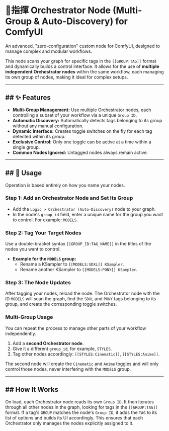 
# 🧑‍指揮 Orchestrator Node (Multi-Group & Auto-Discovery) for ComfyUI

An advanced, "zero-configuration" custom node for ComfyUI, designed to manage complex and modular workflows.

This node scans your graph for specific tags in the `[[GROUP:TAG]]` format and dynamically builds a control interface. It allows for the use of **multiple independent Orchestrator nodes** within the same workflow, each managing its own group of nodes, making it ideal for complex setups.

-----

## \#\# ✨ Features

  * **Multi-Group Management:** Use multiple Orchestrator nodes, each controlling a subset of your workflow via a unique `Group ID`.
  * **Automatic Discovery:** Automatically detects tags belonging to its group without any manual configuration.
  * **Dynamic Interface:** Creates toggle switches on the fly for each tag detected within its group.
  * **Exclusive Control:** Only one toggle can be active at a time within a single group.
  * **Common Nodes Ignored:** Untagged nodes always remain active.

-----

## \#\# 🚀 Usage

Operation is based entirely on how you name your nodes.

### Step 1: Add an Orchestrator Node and Set Its Group

  * Add the `Logic > Orchestrator (Auto-Discovery)` node to your graph.
  * In the node's `group_id` field, enter a unique name for the group you want to control. For example: `MODELS`.

### Step 2: Tag Your Target Nodes

Use a double-bracket syntax `[[GROUP_ID:TAG_NAME]]` in the titles of the nodes you want to control.

  * **Example for the `MODELS` group:**
      * Rename a KSampler to `[[MODELS:SDXL]] KSampler`.
      * Rename another KSampler to `[[MODELS:PONY]] KSampler`.

### Step 3: The Node Updates

After tagging your nodes, reload the node. The Orchestrator node with the ID `MODELS` will scan the graph, find the `SDXL` and `PONY` tags belonging to its group, and create the corresponding toggle switches.

### Multi-Group Usage

You can repeat the process to manage other parts of your workflow independently.

1.  Add a **second Orchestrator node**.
2.  Give it a different `group_id`, for example, `STYLES`.
3.  Tag other nodes accordingly: `[[STYLES:Cinematic]]`, `[[STYLES:Anime]]`.

The second node will create the `Cinematic` and `Anime` toggles and will only control those nodes, never interfering with the `MODELS` group.

-----

## \#\# How It Works

On load, each Orchestrator node reads its own `Group ID`. It then iterates through all other nodes in the graph, looking for tags in the `[[GROUP:TAG]]` format. If a tag's `GROUP` matches the node's `Group ID`, it adds the `TAG` to its list of options and builds its UI accordingly. This ensures that each Orchestrator only manages the nodes explicitly assigned to it.
